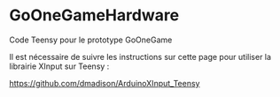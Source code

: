 # GoOneGameHardware
Code Teensy pour le prototype GoOneGame

Il est nécessaire de suivre les instructions sur cette page pour utiliser la librairie XInput sur Teensy : 

https://github.com/dmadison/ArduinoXInput_Teensy
